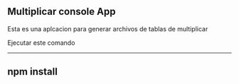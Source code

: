 ## Multiplicar console App

Esta es una aplcacion para generar archivos de tablas de multiplicar

Ejecutar este comando

---
npm install
---